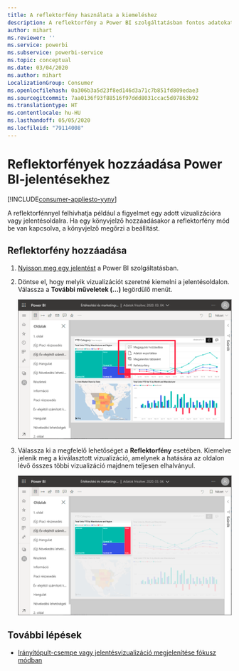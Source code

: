 ```yaml
---
title: A reflektorfény használata a kiemeléshez
description: A reflektorfény a Power BI szolgáltatásban fontos adatokat és megállapításokat emel ki.
author: mihart
ms.reviewer: ''
ms.service: powerbi
ms.subservice: powerbi-service
ms.topic: conceptual
ms.date: 03/04/2020
ms.author: mihart
LocalizationGroup: Consumer
ms.openlocfilehash: 0a306b3a5d23f8ed146d3a71c7b851fd809edae3
ms.sourcegitcommit: 7aa0136f93f88516f97ddd8031ccac5d07863b92
ms.translationtype: HT
ms.contentlocale: hu-HU
ms.lasthandoff: 05/05/2020
ms.locfileid: "79114008"
---
```

# <a name="add-spotlights-to-power-bi-reports"></a>Reflektorfények hozzáadása Power BI-jelentésekhez

[!INCLUDE[consumer-appliesto-yyny](../includes/consumer-appliesto-yyny.md)]

A reflektorfénnyel felhívhatja például a figyelmet egy adott vizualizációra vagy jelentésoldalra.  Ha egy könyvjelző hozzáadásakor a reflektorfény mód be van kapcsolva, a könyvjelző megőrzi a beállítást.

## <a name="add-a-spotlight"></a>Reflektorfény hozzáadása

1. [Nyisson meg egy jelentést](end-user-report-open.md) a Power BI szolgáltatásban.

2. Döntse el, hogy melyik vizualizációt szeretné kiemelni a jelentésoldalon. Válassza a **További műveletek (...)** legördülő menüt.  

    ![A reflektorfény összehasonlítása a fókusz móddal](media/end-user-spotlight/power-bi-spotlight.png)

3. Válassza ki a megfelelő lehetőséget a **Reflektorfény** esetében. Kiemelve jelenik meg a kiválasztott vizualizáció, amelynek a hatására az oldalon lévő összes többi vizualizáció majdnem teljesen elhalványul. 

    ![Reflektorfény mód](media/end-user-spotlight/power-bi-spotlighted.png)



## <a name="next-steps"></a>További lépések

* [Irányítópult-csempe vagy jelentésvizualizáció megjelenítése fókusz módban](end-user-focus.md)

